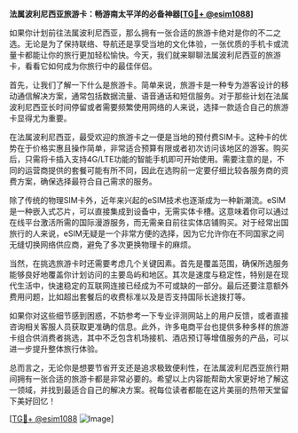 **法属波利尼西亚旅游卡：畅游南太平洋的必备神器[[TG💪+ @esim1088](https://t.me/s/esim1088)]**

如果你计划前往法属波利尼西亚，那么拥有一张合适的旅游卡绝对是你的不二之选。无论是为了保持联络、导航还是享受当地的文化体验，一张优质的手机卡或流量卡都能让你的旅行更加轻松愉快。今天，我们就来聊聊法属波利尼西亚的旅游卡，看看它如何成为你旅行中的最佳伴侣。

首先，让我们了解一下什么是旅游卡。简单来说，旅游卡是一种专为游客设计的移动通信解决方案，通常包括数据流量、语音通话和短信服务。对于那些计划在法属波利尼西亚长时间停留或者需要频繁使用网络的人来说，选择一款适合自己的旅游卡显得尤为重要。

在法属波利尼西亚，最受欢迎的旅游卡之一便是当地的预付费SIM卡。这种卡的优势在于价格实惠且操作简单，非常适合预算有限或者初次访问该地区的游客。购买后，只需将卡插入支持4G/LTE功能的智能手机即可开始使用。需要注意的是，不同的运营商提供的套餐可能有所不同，因此在选购前一定要仔细比较各服务商的资费方案，确保选择最符合自己需求的服务。

除了传统的物理SIM卡外，近年来兴起的eSIM技术也逐渐成为一种新潮流。eSIM是一种嵌入式芯片，可以直接集成到设备中，无需实体卡槽。这意味着你可以通过在线平台激活所需的国际漫游服务，而无需亲自前往实体店铺购买。对于经常出国旅行的人来说，eSIM无疑是一个非常方便的选择，因为它允许你在不同国家之间无缝切换网络供应商，避免了多次更换物理卡的麻烦。

当然，在挑选旅游卡时还需要考虑几个关键因素。首先是覆盖范围，确保所选服务能够良好地覆盖你计划访问的主要岛屿和地区。其次是速度与稳定性，特别是在现代生活中，快速稳定的互联网连接已经成为不可或缺的一部分。最后还要注意额外费用问题，比如超出套餐后的收费标准以及是否支持国际长途拨打等。

如果你对这些细节感到困惑，不妨参考一下专业评测网站上的用户反馈，或者直接咨询相关客服人员获取更准确的信息。此外，许多电商平台也提供多种多样的旅游卡组合供消费者挑选，其中不乏包含机场接机、酒店预订等增值服务的产品，可以进一步提升整体旅行体验。

总而言之，无论你是想要节省开支还是追求极致便利性，在法属波利尼西亚旅行期间拥有一张合适的旅游卡都是非常必要的。希望以上内容能帮助大家更好地了解这一领域，并找到最适合自己的解决方案。祝每位读者都能在这片美丽的热带天堂留下美好回忆！

[[TG💪+ @esim1088](https://t.me/s/esim1088) ![Image](https://i.postimg.cc/4NQfJmqS/Snipaste-2025-05-13-00-14-12.png)]
